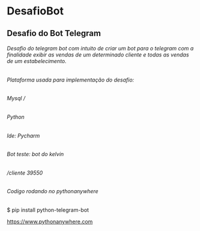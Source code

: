 # DesafioBot
## Desafio do Bot Telegram

###### Desafio do telegram bot com intuito de criar um bot para o telegram com a finalidade exibir as vendas de um determinado cliente e todas as vendas de um estabelecimento.


###### Plataforma usada para implementação do desafio:
###### Mysql /
###### Python

###### Ide: Pycharm

###### Bot teste: bot do kelvin
###### /cliente 39550

###### Codigo rodando no pythonanywhere

$ pip install python-telegram-bot

https://www.pythonanywhere.com
